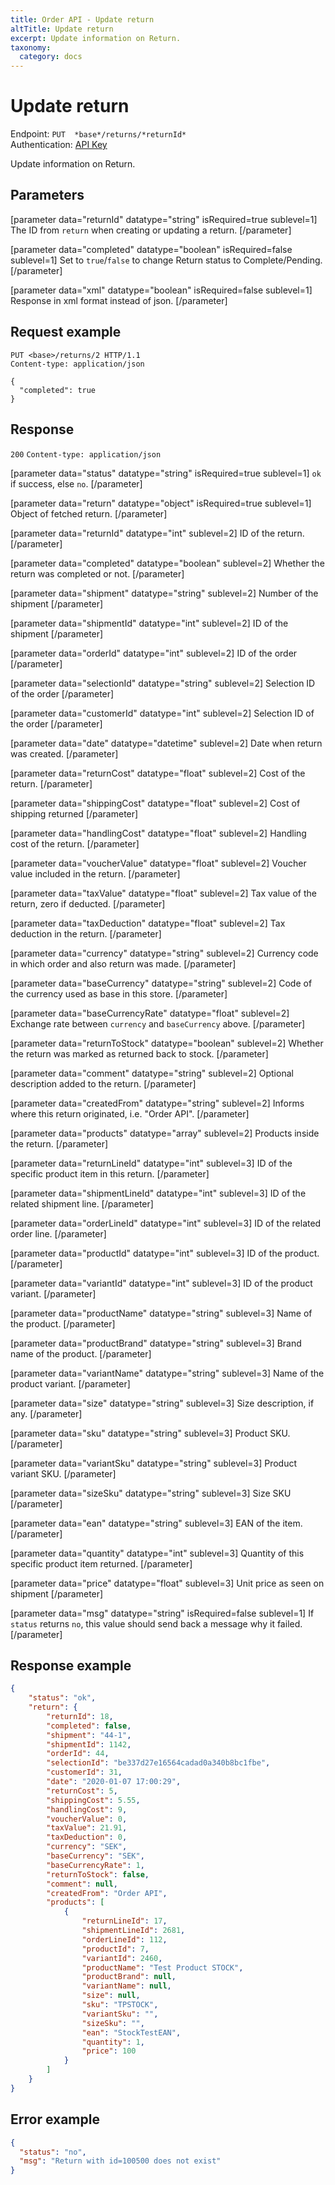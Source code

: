 ```yaml
---
title: Order API - Update return
altTitle: Update return
excerpt: Update information on Return.
taxonomy:
  category: docs
---
```


# Update return

Endpoint: `PUT  *base*/returns/*returnId*`  
Authentication: [API Key](/api-references/api-intro#authentication)

Update information on Return.

## Parameters

[parameter data="returnId" datatype="string" isRequired=true sublevel=1]
The ID from ``return`` when creating or updating a return.
[/parameter]

[parameter data="completed" datatype="boolean" isRequired=false sublevel=1]
Set to `true`/`false` to change Return status to Complete/Pending.
[/parameter]

[parameter data="xml" datatype="boolean" isRequired=false sublevel=1]
Response in xml format instead of json.
[/parameter]

## Request example

```http
PUT <base>/returns/2 HTTP/1.1
Content-type: application/json

{
  "completed": true
}
```

## Response

`200` `Content-type: application/json`

[parameter data="status" datatype="string" isRequired=true sublevel=1]
``ok`` if success, else ``no``.
[/parameter]

[parameter data="return" datatype="object" isRequired=true sublevel=1]
Object of fetched return.
[/parameter]

[parameter data="returnId" datatype="int" sublevel=2]
ID of the return.
[/parameter]

[parameter data="completed" datatype="boolean" sublevel=2]
Whether the return was completed or not.
[/parameter]

[parameter data="shipment" datatype="string" sublevel=2]
Number of the shipment
[/parameter]

[parameter data="shipmentId" datatype="int" sublevel=2]
ID of the shipment
[/parameter]

[parameter data="orderId" datatype="int" sublevel=2]
ID of the order
[/parameter]

[parameter data="selectionId" datatype="string" sublevel=2]
Selection ID of the order
[/parameter]

[parameter data="customerId" datatype="int" sublevel=2]
Selection ID of the order
[/parameter]

[parameter data="date" datatype="datetime" sublevel=2]
Date when return was created.
[/parameter]

[parameter data="returnCost" datatype="float" sublevel=2]
Cost of the return.
[/parameter]

[parameter data="shippingCost" datatype="float" sublevel=2]
Cost of shipping returned
[/parameter]

[parameter data="handlingCost" datatype="float" sublevel=2]
Handling cost of the return.
[/parameter]

[parameter data="voucherValue" datatype="float" sublevel=2]
Voucher value included in the return.
[/parameter]

[parameter data="taxValue" datatype="float" sublevel=2]
Tax value of the return, zero if deducted.
[/parameter]

[parameter data="taxDeduction" datatype="float" sublevel=2]
Tax deduction in the return.
[/parameter]

[parameter data="currency" datatype="string" sublevel=2]
Currency code in which order and also return was made.
[/parameter]

[parameter data="baseCurrency" datatype="string" sublevel=2]
Code of the currency used as base in this store.
[/parameter]

[parameter data="baseCurrencyRate" datatype="float" sublevel=2]
Exchange rate between ``currency`` and ``baseCurrency`` above.
[/parameter]

[parameter data="returnToStock" datatype="boolean" sublevel=2]
Whether the return was marked as returned back to stock.
[/parameter]

[parameter data="comment" datatype="string" sublevel=2]
Optional description added to the return.
[/parameter]

[parameter data="createdFrom" datatype="string" sublevel=2]
Informs where this return originated, i.e. "Order API".
[/parameter]

[parameter data="products" datatype="array" sublevel=2]
Products inside the return.
[/parameter]

[parameter data="returnLineId" datatype="int" sublevel=3]
ID of the specific product item in this return.
[/parameter]

[parameter data="shipmentLineId" datatype="int" sublevel=3]
ID of the related shipment line.
[/parameter]

[parameter data="orderLineId" datatype="int" sublevel=3]
ID of the related order line.
[/parameter]

[parameter data="productId" datatype="int" sublevel=3]
ID of the product.
[/parameter]

[parameter data="variantId" datatype="int" sublevel=3]
ID of the product variant.
[/parameter]

[parameter data="productName" datatype="string" sublevel=3]
Name of the product.
[/parameter]

[parameter data="productBrand" datatype="string" sublevel=3]
Brand name of the product.
[/parameter]

[parameter data="variantName" datatype="string" sublevel=3]
Name of the product variant.
[/parameter]

[parameter data="size" datatype="string" sublevel=3]
Size description, if any.
[/parameter]

[parameter data="sku" datatype="string" sublevel=3]
Product SKU.
[/parameter]

[parameter data="variantSku" datatype="string" sublevel=3]
Product variant SKU.
[/parameter]

[parameter data="sizeSku" datatype="string" sublevel=3]
Size SKU
[/parameter]

[parameter data="ean" datatype="string" sublevel=3]
EAN of the item.
[/parameter]

[parameter data="quantity" datatype="int" sublevel=3]
Quantity of this specific product item returned.
[/parameter]

[parameter data="price" datatype="float" sublevel=3]
Unit price as seen on shipment
[/parameter]

[parameter data="msg" datatype="string" isRequired=false sublevel=1]
If ``status`` returns ``no``, this value should send back a message why it failed.
[/parameter]

## Response example

```json
{
    "status": "ok",
    "return": {
        "returnId": 18,
        "completed": false,
        "shipment": "44-1",
        "shipmentId": 1142,
        "orderId": 44,
        "selectionId": "be337d27e16564cadad0a340b8bc1fbe",
        "customerId": 31,
        "date": "2020-01-07 17:00:29",
        "returnCost": 5,
        "shippingCost": 5.55,
        "handlingCost": 9,
        "voucherValue": 0,
        "taxValue": 21.91,
        "taxDeduction": 0,
        "currency": "SEK",
        "baseCurrency": "SEK",
        "baseCurrencyRate": 1,
        "returnToStock": false,
        "comment": null,
        "createdFrom": "Order API",
        "products": [
            {
                "returnLineId": 17,
                "shipmentLineId": 2681,
                "orderLineId": 112,
                "productId": 7,
                "variantId": 2460,
                "productName": "Test Product STOCK",
                "productBrand": null,
                "variantName": null,
                "size": null,
                "sku": "TPSTOCK",
                "variantSku": "",
                "sizeSku": "",
                "ean": "StockTestEAN",
                "quantity": 1,
                "price": 100
            }
        ]
    }
}
```

## Error example

```json
{
  "status": "no",
  "msg": "Return with id=100500 does not exist"
}
```
